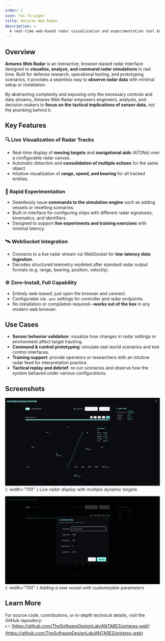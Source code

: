 ```yaml
---
order: 2
icon: fas fa-pager
title: Antares Web Radar
description: >-
  A real-time web-based radar visualization and experimentation tool built for rapid prototyping and analysis.
---
```


## Overview

**Antares Web Radar** is an interactive, browser-based radar interface designed to **visualize, analyze, and command radar simulations** in real time. Built for defense research, operational testing, and prototyping scenarios, it provides a seamless way to **observe radar data** with minimal setup or installation.

By abstracting complexity and exposing only the necessary controls and data streams, Antares Web Radar empowers engineers, analysts, and decision-makers to **focus on the tactical implications of sensor data**, not the plumbing behind it.

## Key Features

### 🔍 Live Visualization of Radar Tracks
- Real-time display of **moving targets** and **navigational aids** (ATONs) over a configurable radar canvas.
- Automatic detection and **consolidation of multiple echoes** for the same object.
- Intuitive visualization of **range, speed, and bearing** for all tracked entities.

### 🧪 Rapid Experimentation
- Seamlessly issue **commands to the simulation engine** such as adding vessels or resetting scenarios.
- Built-in interface for configuring ships with different radar signatures, kinematics, and identifiers.
- Designed to support **live experiments and training exercises** with minimal latency.

### 🛰️ WebSocket Integration
- Connects to a live radar stream via WebSocket for **low-latency data ingestion**.
- Decodes structured telemetry modeled after standard radar output formats (e.g. range, bearing, position, velocity).

### ⚙️ Zero-Install, Full Capability
- Entirely web-based: just open the browser and connect.
- Configurable via `.env` settings for controller and radar endpoints.
- No installation or compilation required—**works out of the box** in any modern web browser.

## Use Cases

- **Sensor behavior validation**: visualize how changes in radar settings or environment affect target tracking.
- **Command & control prototyping**: simulate real-world scenarios and test control interfaces.
- **Training support**: provide operators or researchers with an intuitive radar feed for interpretation practice.
- **Tactical replay and debrief**: re-run scenarios and observe how the system behaved under various configurations.

## Screenshots

![Antares Radar UI](https://raw.githubusercontent.com/TheSoftwareDesignLab/ANTARES/refs/heads/main/docs/assets/antares-radar-ui.png){: width="700" }
_Live radar display with multiple dynamic targets_

![Ship Configuration Modal](https://raw.githubusercontent.com/TheSoftwareDesignLab/ANTARES/refs/heads/main/docs/assets/antares-ship-config.png){: width="700" }
_Adding a new vessel with customizable parameters_

## Learn More

For source code, contributions, or in-depth technical details, visit the GitHub repository:  
👉 [https://github.com/TheSoftwareDesignLab/ANTARES/antares-web](https://github.com/TheSoftwareDesignLab/ANTARES/antares-web)

